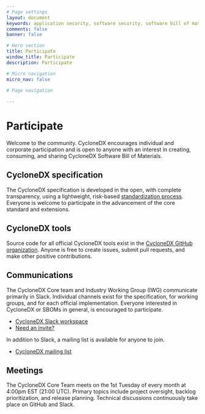 ```yaml
---
# Page settings
layout: document
keywords: application security, software security, software bill of material, SBOM, BOM, open source, supply chain, specification, spdx, license, package url, purl, cpe
comments: false
banner: false

# Hero section
title: Participate
window_title: Participate
description: Participate

# Micro navigation
micro_nav: false

# Page navigation
    
---
```


# Participate

Welcome to the community. CycloneDX encourages individual and corporate participation and is open to anyone with an 
interest in creating, consuming, and sharing CycloneDX Software Bill of Materials.

## CycloneDX specification

The CycloneDX specification is developed in the open, with complete transparency, using a lightweight, risk-based
[standardization process](/about/standardization-process). Everyone is welcome to participate in the advancement of 
the core standard and extensions.

## CycloneDX tools

Source code for all official CycloneDX tools exist in the [CycloneDX GitHub organization](https://github.com/CycloneDX).
Anyone is free to create issues, submit pull requests, and make other positive contributions.

## Communications

The CycloneDX Core team and Industry Working Group (IWG) communicate primarily in Slack. Individual channels exist
for the specification, for working groups, and for each official implementation. Everyone interested in CycloneDX
or SBOMs in general, is encouraged to participate.

* [CycloneDX Slack workspace](https://cyclonedx.org/slack)
* [Need an invite?](https://cyclonedx.org/slack/invite)

In addition to Slack, a mailing list is available for anyone to join.

* [CycloneDX mailing list](https://groups.io/g/CycloneDX)

## Meetings

The CycloneDX Core Team meets on the 1st Tuesday of every month at 4:00pm EST (21:00 UTC). Primary topics include project
oversight, backlog prioritization, and release planning. Technical discussions continuously take place on GitHub and Slack.
